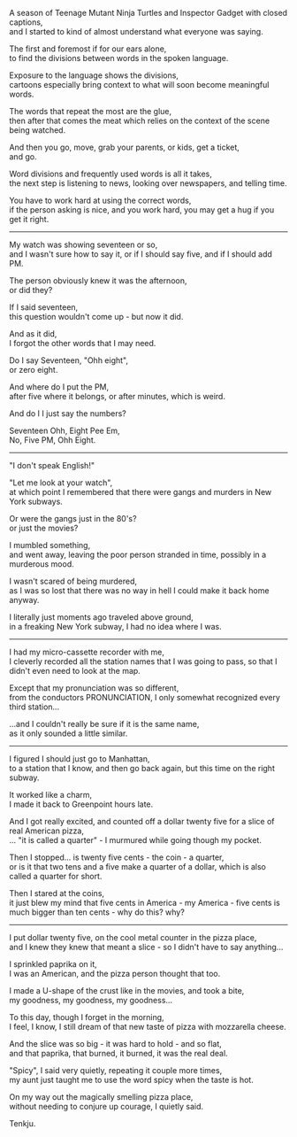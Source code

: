 A season of Teenage Mutant Ninja Turtles and Inspector Gadget with closed captions,\
and I started to kind of almost understand what everyone was saying.

The first and foremost if for our ears alone,\
to find the divisions between words in the spoken language.

Exposure to the language shows the divisions,\
cartoons especially bring context to what will soon become meaningful words.

The words that repeat the most are the glue,\
then after that comes the meat which relies on the context of the scene being watched.

And then you go, move, grab your parents, or kids, get a ticket,\
and go.

Word divisions and frequently used words is all it takes,\
the next step is listening to news, looking over newspapers, and telling time.

You have to work hard at using the correct words,\
if the person asking is nice, and you work hard, you may get a hug if you get it right.

---

My watch was showing seventeen or so,\
and I wasn't sure how to say it, or if I should say five, and if I should add PM.

The person obviously knew it was the afternoon,\
or did they?

If I said seventeen,\
this question wouldn't come up - but now it did.

And as it did,\
I forgot the other words that I may need.

Do I say Seventeen, "Ohh eight",\
or zero eight.

And where do I put the PM,\
after five where it belongs, or after minutes, which is weird.

And do I I just say the numbers?

Seventeen Ohh, Eight Pee Em,\
No, Five PM, Ohh Eight.

---

"I don't speak English!"

"Let me look at your watch",\
at which point I remembered that there were gangs and murders in New York subways.

Or were the gangs just in the 80's?\
or just the movies?

I mumbled something,\
and went away, leaving the poor person stranded in time, possibly in a murderous mood.

I wasn't scared of being murdered,\
as I was so lost that there was no way in hell I could make it back home anyway.

I literally just moments ago traveled above ground,\
in a freaking New York subway, I had no idea where I was.

---

I had my micro-cassette recorder with me,\
I cleverly recorded all the station names that I was going to pass, so that I didn't even need to look at the map.

Except that my pronunciation was so different,\
from the conductors PRONUNCIATION, I only somewhat recognized every third station...

...and I couldn't really be sure if it is the same name,\
as it only sounded a little similar.

---

I figured I should just go to Manhattan,\
to a station that I know, and then go back again, but this time on the right subway.

It worked like a charm,\
I made it back to Greenpoint hours late.

And I got really excited, and counted off a dollar twenty five for a slice of real American pizza,\
... "it is called a quarter" - I murmured while going though my pocket.

Then I stopped... is twenty five cents - the coin - a quarter,\
or is it that two tens and a five make a quarter of a dollar, which is also called a quarter for short.

Then I stared at the coins,\
it just blew my mind that five cents in America - my America - five cents is much bigger than ten cents - why do this? why?

---

I put dollar twenty five, on the cool metal counter in the pizza place,\
and I knew they knew that meant a slice - so I didn't have to say anything...

I sprinkled paprika on it,\
I was an American, and the pizza person thought that too.

I made a U-shape of the crust like in the movies, and took a bite,\
my goodness, my goodness, my goodness...

To this day, though I forget in the morning,\
I feel, I know, I still dream of that new taste of pizza with mozzarella cheese.

And the slice was so big - it was hard to hold - and so flat,\
and that paprika, that burned, it burned, it was the real deal.

"Spicy", I said very quietly, repeating it couple more times,\
my aunt just taught me to use the word spicy when the taste is hot.

On my way out the magically smelling pizza place,\
without needing to conjure up courage, I quietly said.

Tenkju.
